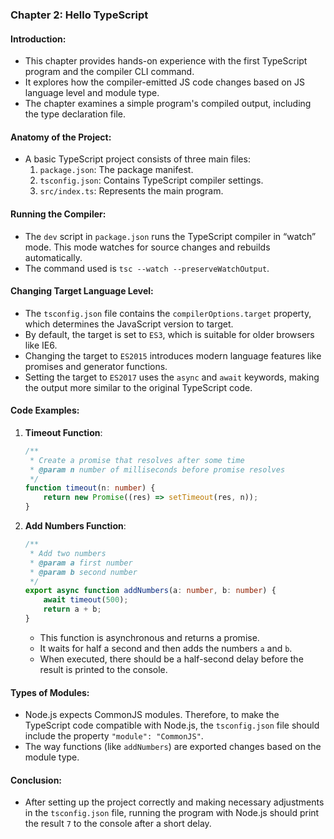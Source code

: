 ### Chapter 2: Hello TypeScript

#### Introduction:
- This chapter provides hands-on experience with the first TypeScript program and the compiler CLI command.
- It explores how the compiler-emitted JS code changes based on JS language level and module type.
- The chapter examines a simple program's compiled output, including the type declaration file.

#### Anatomy of the Project:
- A basic TypeScript project consists of three main files:
  1. `package.json`: The package manifest.
  2. `tsconfig.json`: Contains TypeScript compiler settings.
  3. `src/index.ts`: Represents the main program.

#### Running the Compiler:
- The `dev` script in `package.json` runs the TypeScript compiler in “watch” mode. This mode watches for source changes and rebuilds automatically.
- The command used is `tsc --watch --preserveWatchOutput`.

#### Changing Target Language Level:
- The `tsconfig.json` file contains the `compilerOptions.target` property, which determines the JavaScript version to target.
- By default, the target is set to `ES3`, which is suitable for older browsers like IE6.
- Changing the target to `ES2015` introduces modern language features like promises and generator functions.
- Setting the target to `ES2017` uses the `async` and `await` keywords, making the output more similar to the original TypeScript code.

#### Code Examples:
1. **Timeout Function**:
   ```typescript
   /**
    * Create a promise that resolves after some time
    * @param n number of milliseconds before promise resolves
    */
   function timeout(n: number) {
       return new Promise((res) => setTimeout(res, n));
   }
   ```

2. **Add Numbers Function**:
   ```typescript
   /**
    * Add two numbers
    * @param a first number
    * @param b second number
    */
   export async function addNumbers(a: number, b: number) {
       await timeout(500);
       return a + b;
   }
   ```

   - This function is asynchronous and returns a promise.
   - It waits for half a second and then adds the numbers `a` and `b`.
   - When executed, there should be a half-second delay before the result is printed to the console.

#### Types of Modules:
- Node.js expects CommonJS modules. Therefore, to make the TypeScript code compatible with Node.js, the `tsconfig.json` file should include the property `"module": "CommonJS"`.
- The way functions (like `addNumbers`) are exported changes based on the module type.

#### Conclusion:
- After setting up the project correctly and making necessary adjustments in the `tsconfig.json` file, running the program with Node.js should print the result `7` to the console after a short delay.
